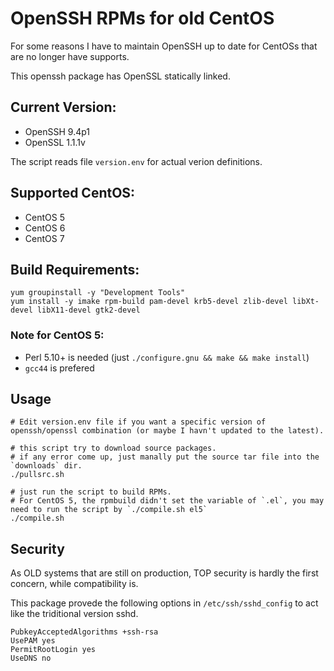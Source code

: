 # OpenSSH RPMs for old CentOS

For some reasons I have to maintain OpenSSH up to date for CentOSs that are no longer have supports.

This openssh package has OpenSSL statically linked.

## Current Version:

- OpenSSH 9.4p1
- OpenSSL 1.1.1v

The script reads file `version.env` for actual verion definitions.

## Supported CentOS:

- CentOS 5
- CentOS 6
- CentOS 7

## Build Requirements:

```
yum groupinstall -y "Development Tools"
yum install -y imake rpm-build pam-devel krb5-devel zlib-devel libXt-devel libX11-devel gtk2-devel
```
### Note for CentOS 5:

- Perl 5.10+ is needed (just `./configure.gnu && make && make install`)
- `gcc44` is prefered

## Usage

```
# Edit version.env file if you want a specific version of openssh/openssl combination (or maybe I havn't updated to the latest).

# this script try to download source packages.
# if any error come up, just manally put the source tar file into the `downloads` dir.
./pullsrc.sh

# just run the script to build RPMs. 
# For CentOS 5, the rpmbuild didn't set the variable of `.el`, you may need to run the script by `./compile.sh el5`
./compile.sh
```

## Security

As OLD systems that are still on production, TOP security is hardly the first concern, while compatibility is.

This package provede the following options in `/etc/ssh/sshd_config` to act like the triditional version sshd.

```
PubkeyAcceptedAlgorithms +ssh-rsa
UsePAM yes
PermitRootLogin yes
UseDNS no
```

